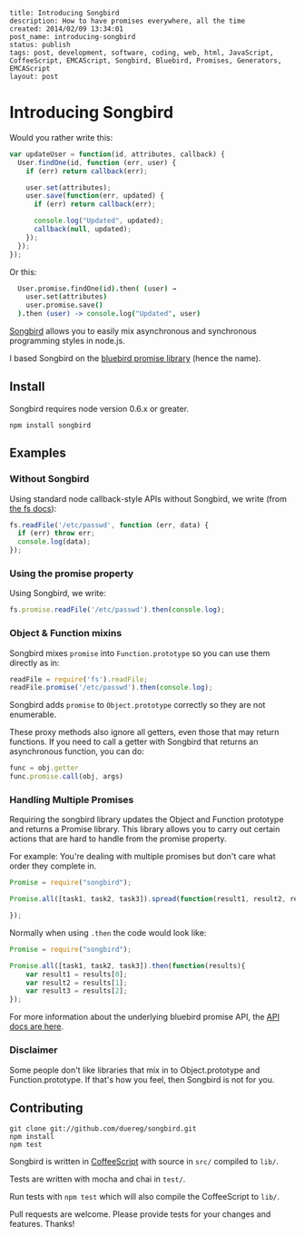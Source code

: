 ﻿```
title: Introducing Songbird
description: How to have promises everywhere, all the time
created: 2014/02/09 13:34:01
post_name: introducing-songbird
status: publish
tags: post, development, software, coding, web, html, JavaScript, CoffeeScript, EMCAScript, Songbird, Bluebird, Promises, Generators, EMCAScript
layout: post
```

# Introducing Songbird

Would you rather write this:

```javascript
var updateUser = function(id, attributes, callback) {
  User.findOne(id, function (err, user) {
    if (err) return callback(err);

    user.set(attributes);
    user.save(function(err, updated) {
      if (err) return callback(err);

      console.log("Updated", updated);
      callback(null, updated);
    });
  });
});
```

Or this:

```coffeescript
  User.promise.findOne(id).then( (user) →
    user.set(attributes)
    user.promise.save()
  ).then (user) -> console.log("Updated", user)
```

[Songbird](http://www.github.com/duereg/songbird) allows you to easily mix asynchronous and synchronous programming styles in node.js.

I based Songbird on the [bluebird promise library](https://raw2.github.com/petkaantonov/bluebird/master/API.md) (hence the name).

Install
-------

Songbird requires node version 0.6.x or greater.

```
npm install songbird
```

Examples
-----


### Without Songbird

Using standard node callback-style APIs without Songbird, we write
(from [the fs docs](http://nodejs.org/docs/v0.6.14/api/fs.html#fs_fs_readfile_filename_encoding_callback)):

```javascript
fs.readFile('/etc/passwd', function (err, data) {
  if (err) throw err;
  console.log(data);
});
```

### Using the promise property

Using Songbird, we write:

```javascript
fs.promise.readFile('/etc/passwd').then(console.log);
```

### Object & Function mixins

Songbird mixes `promise` into `Function.prototype` so you can
use them directly as in:

```javascript
readFile = require('fs').readFile;
readFile.promise('/etc/passwd').then(console.log);
```

Songbird adds `promise` to `Object.prototype` correctly so they
are not enumerable.

These proxy methods also ignore all getters, even those that may
return functions. If you need to call a getter with Songbird that returns an
asynchronous function, you can do:

```javascript
func = obj.getter
func.promise.call(obj, args)
```

### Handling Multiple Promises

Requiring the songbird library updates the Object and Function prototype and returns a Promise library. This library allows you to carry out certain actions that are hard to handle from the promise property.

For example: You're dealing with multiple promises but don't care what order they complete in.

```js
Promise = require("songbird");

Promise.all([task1, task2, task3]).spread(function(result1, result2, result3){

});
```

Normally when using `.then` the code would look like:

```js
Promise = require("songbird");

Promise.all([task1, task2, task3]).then(function(results){
    var result1 = results[0];
    var result2 = results[1];
    var result3 = results[2];
});
```

For more information about the underlying bluebird promise API, the [API docs are here](https://raw2.github.com/petkaantonov/bluebird/master/API.md).

### Disclaimer

Some people don't like libraries that mix in to Object.prototype
and Function.prototype. If that's how you feel, then Songbird is not for you.

Contributing
------------

```
git clone git://github.com/duereg/songbird.git
npm install
npm test
```

Songbird is written in [CoffeeScript](http://coffeescript.org) with
source in `src/` compiled to `lib/`.

Tests are written with mocha and chai in `test/`.

Run tests with `npm test` which will also compile the CoffeeScript to
`lib/`.

Pull requests are welcome. Please provide tests for your changes and
features. Thanks!
